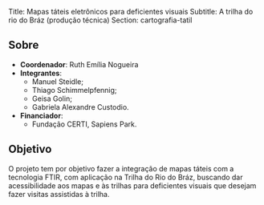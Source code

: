 Title: Mapas táteis eletrônicos para deficientes visuais
Subtitle: A trilha do rio do Bráz (produção técnica)
Section: cartografia-tatil

## Sobre

- **Coordenador**: Ruth Emília Nogueira
- **Integrantes**:
    - Manuel Steidle;
    - Thiago Schimmelpfennig;
    - Geisa Golin;
    - Gabriela Alexandre Custodio.
- **Financiador**:
    - Fundação CERTI, Sapiens Park.

## Objetivo

O projeto tem por objetivo fazer a integração de mapas táteis com a tecnologia
FTIR, com aplicação na Trilha do Rio do Bráz, buscando dar acessibilidade aos
mapas e às trilhas para deficientes visuais que desejam fazer visitas
assistidas à trilha.
